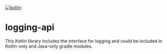 [![kotlin](https://img.shields.io/badge/kotlin-1.3.72-blue.svg)]()

logging-api
===========

This Kotlin library includes the interface for logging and could be included in Kotlin-only and Java-only gradle modules.
